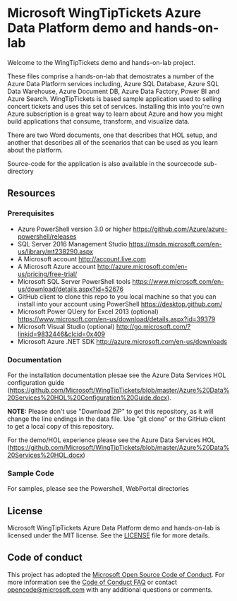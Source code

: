 # Microsoft WingTipTickets Azure Data Platform demo and hands-on-lab

Welcome to the WingTipTickets demo and hands-on-lab project.

These files comprise a hands-on-lab that demostrates a number of the Azure Data Platform services including, Azure SQL Database, Azure SQL Data Warehouse, Azure Document DB, Azure Data Factory, Power BI and Azure Search.  WingTipTickets is based sample application used to selling concert tickets and uses this set of services.  Installing this into you're own Azure subscription is a great way to learn about Azure and how you might build applications that consume, transform, and visualize data.

There are two Word documents, one that describes that HOL setup, and another that describes all of the scenarios that can be used as you learn about the platform.

Source-code for the application is also available in the sourcecode sub-directory

## Resources
### Prerequisites
* Azure PowerShell version 3.0 or higher https://github.com/Azure/azure-powershell/releases
* SQL Server 2016 Management Studio https://msdn.microsoft.com/en-us/library/mt238290.aspx
* A Microsoft account http://account.live.com
* A Microsoft Azure account http://azure.microsoft.com/en-us/pricing/free-trial/
* Microsoft SQL Server PowerShell tools https://www.microsoft.com/en-us/download/details.aspx?id=52676
* GitHub client to clone this repo to you local machine so that you can install into your account using PowerShell https://desktop.github.com/
* Microsoft Power QUery for Excel 2013 (optional) https://www.microsoft.com/en-us/download/details.aspx?id=39379
* Microsoft Visual Studio (optional) http://go.microsoft.com/?linkid=9832446&clcid=0x409
* Microsoft Azure .NET SDK http://azure.microsoft.com/en-us/downloads

### Documentation
For the installation documentation plesae see the Azure Data Services HOL configuration guide (https://github.com/Microsoft/WingTipTickets/blob/master/Azure%20Data%20Services%20HOL%20Configuration%20Guide.docx).  

**NOTE:** Please don't use "Download ZIP" to get this repository, as it will change the line endings in the data file. Use "git clone" or the GitHub client to get a local copy of this repository. 

For the demo/HOL experience please see the Azure Data Services HOL (https://github.com/Microsoft/WingTipTickets/blob/master/Azure%20Data%20Services%20HOL.docx)

### Sample Code
For samples, please see the Powershell, WebPortal directories

## License
Microsoft WingTipTickets Azure Data Platform demo and hands-on-lab is licensed under the MIT license. See the [LICENSE](https://github.com/Microsoft/WingTipTickets/blob/master/license) file for more details.

## Code of conduct
This project has adopted the [Microsoft Open Source Code of Conduct](https://opensource.microsoft.com/codeofconduct/). For more information see the [Code of Conduct FAQ](https://opensource.microsoft.com/codeofconduct/faq/) or contact [opencode@microsoft.com](mailto:opencode@microsoft.com) with any additional questions or comments.
